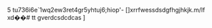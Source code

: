 5 tu736i6e`1wq2ew3ret4gr5yhtuj6;hiop'-
[]xrrfwessdsdgfhgjhkjk.m/lf xd��#   t t 
 
 
gverdcsdcdcas
]
